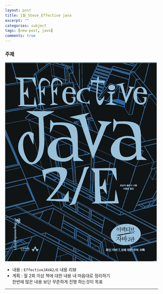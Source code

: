 ```yaml
---
layout: post
title: 1월_Steve_Effective java
excerpt: ""
categories: subject
tags: [new-post, java]
comments: true
---
```


### 주제
![book](/images/steve/effectivejava.jpg)

- 내용 : <code>EffectiveJAVA2/E</code> 내용 리뷰
- 계획 : 월 2회 이상 책에 대한 내용 내 마음대로 정리하기   
        한번에 많은 내용 보단 꾸준하게 진행 하는것이 목표  

---
